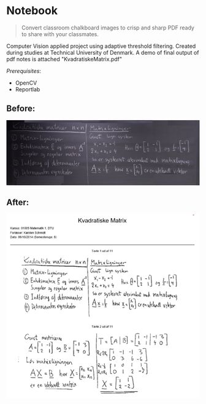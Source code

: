 # Notebook
> Convert classroom chalkboard images to crisp and sharp PDF ready to share with your classmates.

Computer Vision applied project using adaptive threshold filtering.
Created during studies at Technical University of Denmark. A demo of final output of pdf notes is attached "KvadratiskeMatrix.pdf"

_Prerequisites_:
* OpenCV 
* Reportlab

## Before:
![alt text](<Unprocessed_IMG/Kvadratiske Matricer/1.png>)

## After:
![alt text](<Processed_IMG.png>)

